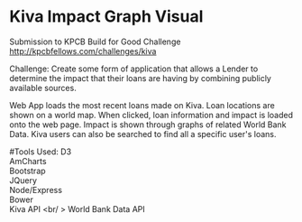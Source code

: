 # Kiva Impact Graph Visual

Submission to KPCB Build for Good Challenge <br />
http://kpcbfellows.com/challenges/kiva <br />

Challenge: Create some form of application that allows a Lender to determine the impact that their loans are having by combining publicly available sources. <br />

Web App loads the most recent loans made on Kiva. Loan locations are shown on a world map. When clicked, loan information
and impact is loaded onto the web page. Impact is shown through graphs of related World Bank Data. Kiva users can also be searched to find all a specific user's loans. 


#Tools Used:
D3 <br />
AmCharts <br />
Bootstrap <br />
JQuery <br />
Node/Express <br />
Bower <br />
Kiva API <br/ >
World Bank Data API

